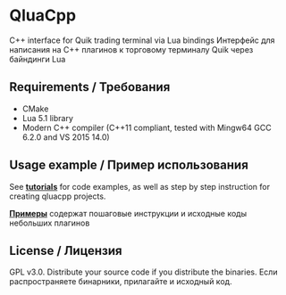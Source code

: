 # QluaCpp
C++ interface for Quik trading terminal via Lua bindings
Интерфейс для написания на C++ плагинов к торговому терминалу Quik через байндинги Lua

## Requirements / Требования
- CMake
- Lua 5.1 library
- Modern C++ compiler (C++11 compliant, tested with Mingw64 GCC 6.2.0 and VS 2015 14.0)

## Usage example / Пример использования

See [**tutorials**](https://github.com/elelel/qluacpp-tutorial) for code examples, as well as step by step instruction for creating qluacpp projects.

[**Примеры**](https://github.com/elelel/qluacpp-tutorial) содержат пошаговые инструкции и исходные коды небольших плагинов

## License / Лицензия
GPL v3.0.
Distribute your source code if you distribute the binaries.
Если распространяете бинарники, прилагайте и исходный код.
